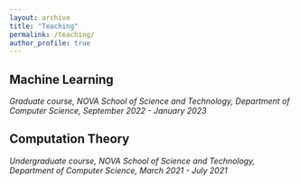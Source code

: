 ```yaml
---
layout: archive
title: "Teaching"
permalink: /teaching/
author_profile: true
---
```



## Machine Learning
<i>Graduate course, NOVA School of Science and Technology, Department of Computer Science, September 2022 - January 2023</i>

## Computation Theory
<i>Undergraduate course, NOVA School of Science and Technology, Department of Computer Science, March 2021 - July 2021</i>


